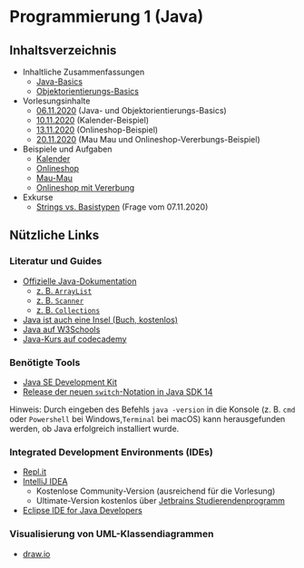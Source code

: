 # Programmierung 1 (Java)
## Inhaltsverzeichnis
- Inhaltliche Zusammenfassungen
    - [Java-Basics](Zusammenfassung/Java-Basics.md)
    - [Objektorientierungs-Basics](Zusammenfassung/OOP-Basics.md)
- Vorlesungsinhalte
    - [06.11.2020](Vorlesungsinhalte/Vorlesung%2006.11.2020) (Java- und Objektorientierungs-Basics)
    - [10.11.2020](Vorlesungsinhalte/Vorlesung%2010.11.2020) (Kalender-Beispiel)
    - [13.11.2020](Vorlesungsinhalte/Vorlesung%2013.11.2020) (Onlineshop-Beispiel)
    - [20.11.2020](Vorlesungsinhalte/Vorlesung%2020.11.2020/javaintro) (Mau Mau und Onlineshop-Vererbungs-Beispiel)
- Beispiele und Aufgaben
    - [Kalender](Vorlesungsinhalte/Vorlesung%2010.11.2020)
    - [Onlineshop](Vorlesungsinhalte/Vorlesung%2013.11.2020)
    - [Mau-Mau](Vorlesungsinhalte/Vorlesung%2020.11.2020/javaintro/maumau)
    - [Onlineshop mit Vererbung](Vorlesungsinhalte/Vorlesung%2020.11.2020/javaintro/onlineshop/vererbung)
- Exkurse
    - [Strings vs. Basistypen](Exkurse/Strings%20vs.%20Basistypen.md) (Frage vom 07.11.2020)
    
## Nützliche Links

### Literatur und Guides
- [Offizielle Java-Dokumentation](https://docs.oracle.com/en/java/javase/15/)
    - [z. B. `ArrayList`](https://docs.oracle.com/en/java/javase/15/docs/api/java.base/java/util/ArrayList.html)
    - [z. B. `Scanner`](https://docs.oracle.com/en/java/javase/15/docs/api/java.base/java/util/Scanner.html)
    - [z. B. `Collections`](https://docs.oracle.com/en/java/javase/15/docs/api/java.base/java/util/Collections.html)
- [Java ist auch eine Insel (Buch, kostenlos)](http://openbook.rheinwerk-verlag.de/javainsel/)
- [Java auf W3Schools](https://www.w3schools.com/java/default.asp)
- [Java-Kurs auf codecademy](https://www.codecademy.com/learn/learn-java)

### Benötigte Tools
- [Java SE Development Kit](https://www.oracle.com/java/technologies/javase-jdk15-downloads.html)
- [Release der neuen `switch`-Notation in Java SDK 14](https://openjdk.java.net/jeps/361)

Hinweis: Durch eingeben des Befehls `java -version` in die Konsole (z. B. `cmd` oder `Powershell` bei Windows,`Terminal` bei macOS) kann herausgefunden werden, ob Java erfolgreich installiert wurde.

### Integrated Development Environments (IDEs)
- [Repl.it](https://repl.it/)
- [IntelliJ IDEA](https://www.jetbrains.com/idea/)
    - Kostenlose Community-Version (ausreichend für die Vorlesung)
    - Ultimate-Version kostenlos über [Jetbrains Studierendenprogramm](https://www.jetbrains.com/community/education/#students)
- [Eclipse IDE for Java Developers](https://www.eclipse.org/downloads/packages/release/2020-09/r/eclipse-ide-java-developers)

### Visualisierung von UML-Klassendiagrammen
- [draw.io](https://app.diagrams.net/)